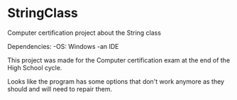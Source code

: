 # StringClass
Computer certification project about the String class

Dependencies:
  -OS: Windows
  -an IDE
  
  This project was made for the Computer certification exam at the end of the High School cycle.

  Looks like the program has some options that don't work anymore as they should and will need to repair them.

